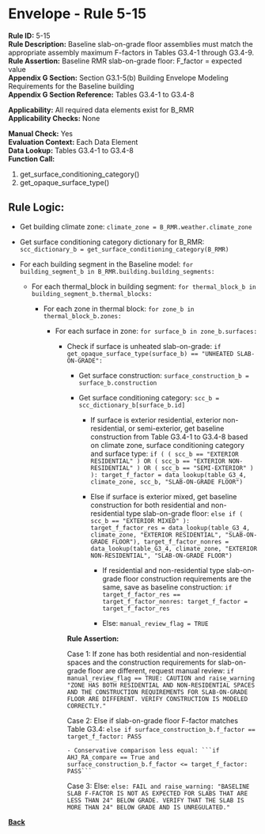 
# Envelope - Rule 5-15  

**Rule ID:** 5-15  
**Rule Description:** Baseline slab-on-grade floor assemblies must match the appropriate assembly maximum F-factors in Tables G3.4-1 through G3.4-9.  
**Rule Assertion:** Baseline RMR slab-on-grade floor: F_factor = expected value  
**Appendix G Section:** Section G3.1-5(b) Building Envelope Modeling Requirements for the Baseline building  
**Appendix G Section Reference:** Tables G3.4-1 to G3.4-8  

**Applicability:** All required data elements exist for B_RMR  
**Applicability Checks:** None  

**Manual Check:** Yes  
**Evaluation Context:** Each Data Element  
**Data Lookup:** Tables G3.4-1 to G3.4-8  
**Function Call:**  

  1. get_surface_conditioning_category()  
  2. get_opaque_surface_type()  

## Rule Logic:  

- Get building climate zone: `climate_zone = B_RMR.weather.climate_zone`  

- Get surface conditioning category dictionary for B_RMR: `scc_dictionary_b = get_surface_conditioning_category(B_RMR)`  

- For each building segment in the Baseline model: `for building_segment_b in B_RMR.building.building_segments:`  

  - For each thermal_block in building segment: `for thermal_block_b in building_segment_b.thermal_blocks:`  

    - For each zone in thermal block: `for zone_b in thermal_block_b.zones:`  

      - For each surface in zone: `for surface_b in zone_b.surfaces:`  

        - Check if surface is unheated slab-on-grade: `if get_opaque_surface_type(surface_b) == "UNHEATED SLAB-ON-GRADE":`  

          - Get surface construction: `surface_construction_b = surface_b.construction`  

          - Get surface conditioning category: `scc_b = scc_dictionary_b[surface_b.id]`  

            - If surface is exterior residential, exterior non-residential, or semi-exterior, get baseline construction from Table G3.4-1 to G3.4-8 based on climate zone, surface conditioning category and surface type: `if ( ( scc_b == "EXTERIOR RESIDENTIAL" ) OR ( scc_b == "EXTERIOR NON-RESIDENTIAL" ) OR ( scc_b == "SEMI-EXTERIOR" ) ): target_f_factor = data_lookup(table_G3_4, climate_zone, scc_b, "SLAB-ON-GRADE FLOOR")`  

            - Else if surface is exterior mixed, get baseline construction for both residential and non-residential type slab-on-grade floor: `else if ( scc_b == "EXTERIOR MIXED" ): target_f_factor_res = data_lookup(table_G3_4, climate_zone, "EXTERIOR RESIDENTIAL", "SLAB-ON-GRADE FLOOR"), target_f_factor_nonres = data_lookup(table_G3_4, climate_zone, "EXTERIOR NON-RESIDENTIAL", "SLAB-ON-GRADE FLOOR")`  

              - If residential and non-residential type slab-on-grade floor construction requirements are the same, save as baseline construction: `if target_f_factor_res == target_f_factor_nonres: target_f_factor = target_f_factor_res`  

              - Else: `manual_review_flag = TRUE`  

          **Rule Assertion:**  

          Case 1: If zone has both residential and non-residential spaces and the construction requirements for slab-on-grade floor are different, request manual review: `if manual_review_flag == TRUE: CAUTION and raise_warning "ZONE HAS BOTH RESIDENTIAL AND NON-RESIDENTIAL SPACES AND THE CONSTRUCTION REQUIREMENTS FOR SLAB-ON-GRADE FLOOR ARE DIFFERENT. VERIFY CONSTRUCTION IS MODELED CORRECTLY."`  

          Case 2: Else if slab-on-grade floor F-factor matches Table G3.4: `else if surface_construction_b.f_factor == target_f_factor: PASS`  
          
              - Conservative comparison less equal: ```if AHJ_RA_compare == True and surface_construction_b.f_factor <= target_f_factor: PASS```

          Case 3: Else: `else: FAIL and raise_warning: "BASELINE SLAB F-FACTOR IS NOT AS EXPECTED FOR SLABS THAT ARE LESS THAN 24" BELOW GRADE. VERIFY THAT THE SLAB IS MORE THAN 24" BELOW GRADE AND IS UNREGULATED."`  

**[Back](../_toc.md)**
